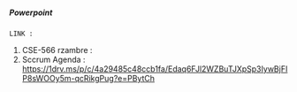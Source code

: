 ##### Powerpoint

`LINK : `
1. CSE-566 rzambre :  
2. Sccrum Agenda : https://1drv.ms/p/c/4a29485c48ccb1fa/Edaq6FJl2WZBuTJXpSp3IywBjFIP8sWOOy5m-qcRikgPug?e=PBytCh
